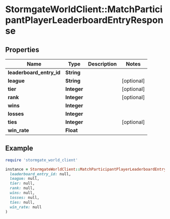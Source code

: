 # StormgateWorldClient::MatchParticipantPlayerLeaderboardEntryResponse

## Properties

| Name | Type | Description | Notes |
| ---- | ---- | ----------- | ----- |
| **leaderboard_entry_id** | **String** |  |  |
| **league** | **String** |  | [optional] |
| **tier** | **Integer** |  | [optional] |
| **rank** | **Integer** |  | [optional] |
| **wins** | **Integer** |  |  |
| **losses** | **Integer** |  |  |
| **ties** | **Integer** |  | [optional] |
| **win_rate** | **Float** |  |  |

## Example

```ruby
require 'stormgate_world_client'

instance = StormgateWorldClient::MatchParticipantPlayerLeaderboardEntryResponse.new(
  leaderboard_entry_id: null,
  league: null,
  tier: null,
  rank: null,
  wins: null,
  losses: null,
  ties: null,
  win_rate: null
)
```


